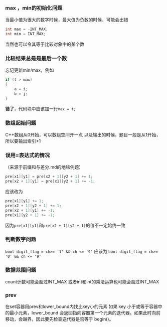 ### max ，min的初始化问题
当最小值为很大的数字时候，最大值为负数的时候，可能会出错
```C++
int max = -INT_MAX;
int min = INT_MAX;
```
当然也可以令其等于比较对象中的某个数

### 比较结果总是是最后一个数
忘记更新min/max，例如
```c++
if (t > max)
{
    a = i;
    b = j;
}
```
**错了**，代码块中应该加一行`max = t;`

### 数组起始问题
C++数组从0开始，可以数组空间开一点
以及输出的时候，题目一般是从1开始，所以要输出索引+1

### 误用=表达式的情况
（来源于前缀和与差分.md的地毯例题）
```c++
pre[x1][y1] = pre[x2 + 1][y2 + 1] += 1;
pre[x2 + 1][y1] = pre[x1][y2 + 1] += -1;
```
应该改为
```c++
pre[x1][y1] += 1;
pre[x2 + 1][y2 + 1] += 1;
pre[x2 + 1][y1] += -1;
pre[x1][y2 + 1] += -1;
```
因为`pre[x1][y1]`和`pre[x2 + 1][y2 + 1]`的值不一定始终一致

### 判断数字问题
`bool digit_flag = ch>= '1' && ch <= '9'`
应该为
`bool digit_flag = ch>= '0' && ch <= '9'`

### 数据范围问题
count计数可能会超过INT_MAX
或者int和int的乘法运算也可能会超过INT_MAX

### prev
在set容器用prev和lower_bound内找比key小的元素
如果 key 小于或等于容器中的最小元素，lower_bound 会返回指向容器第一个元素的迭代器。如果此时向前移动，会越界，因此要先检查迭代器是否等于 begin()。
